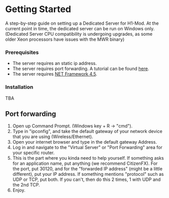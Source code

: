 # Getting Started

A step-by-step guide on setting up a Dedicated Server for H1-Mod.
At the current point in time, the dedicated server can be run on Windows only. (Dedicated Server CPU compatibility is undergoing upgrades, as some older Xeon processors have issues with the MWR binary)

### Prerequisites

* The server requires an static ip address.
* The server requires port forwarding. A tutorial can be found [here](#port-forwarding).
* The server requires [NET Framework 4.5](https://www.microsoft.com/en-us/download/details.aspx?id=30653).

### Installation

TBA

## Port forwarding

1. Open up Command Prompt. (Windows key + R -> "cmd").
2. Type in "ipconfig", and take the default gateway of your network device that you are using (Wireless/Ethernet).
3. Open your internet browser and type in the default gateway Address.
4. Log in and navigate to the "Virtual Server" or "Port Forwarding" area for your specific router.
5. This is the part where you kinda need to help yourself. If something asks for an application name, put anything (we recommend CitizenFX). For the port, put 30120, and for the "forwarded IP address" (might be a little different), put your IP address. If something mentions "protocol" such as UDP or TCP, put both. If you can't, then do this 2 times, 1 with UDP and the 2nd TCP.
6. Enjoy.
